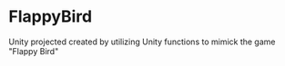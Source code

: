 # FlappyBird
 Unity projected created by utilizing Unity functions to mimick the game "Flappy Bird"

